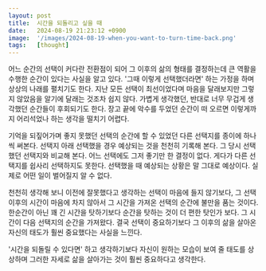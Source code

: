 ```yaml
---
layout: post
title:  시간을 되돌리고 싶을 때
date:   2024-08-19 21:23:12 +0900
image:  '/images/2024-08-19-when-you-want-to-turn-time-back.png'
tags:   [thought]
---
```


어느 순간의 선택이 커다란 전환점이 되어 그 이후의 삶의 형태를 결정하는데 큰 역활을 수행한 순간이 있다는 사실을 알고 있다. '그때 이렇게 선택했더라면' 하는 가정을 하며 상상의 나래를 펼치기도 한다. 지난 모든 선택이 최선이었다며 마음을 달래보지만 그렇지 않았음을 알기에 달래는 것조차 쉽지 않다. 가볍게 생각했던, 반대로 너무 무겁게 생각했던 순간들이 후회되기도 한다. 장고 끝에 악수를 두었던 순간이 떠 오르면 이렇게까지 어리석었나 하는 생각을 떨치기 어렵다.

기억을 되짚어가며 좋지 못했던 선택의 순간에 할 수 있었던 다른 선택지를 종이에 하나씩 써본다. 선택지 아래 선택했을 경우 예상되는 것을 천천히 기록해 본다. 그 당시 선택했던 선택지와 비교해 본다. 어느 선택에도 그저 좋기만 한 결정이 없다. 게다가 다른 선택지를 쉽사리 선택하지도 못한다. 선택했을 때 예상되는 상황은 말 그대로 예상이다. 실제로 어떤 일이 벌어질지 알 수 없다.

천천히 생각해 보니 이전에 잘못했다고 생각하는 선택이 마음에 들지 않기보다, 그 선택 이후의 시간이 마음에 차지 않아서 그 시간을 가져온 선택의 순간에 불만을 품는 것이다. 한순간이 아닌 꽤 긴 시간을 탓하기보다 순간을 탓하는 것이 더 편한 탓인가 보다. 그 시간이 다음 선택지의 순간을 가져왔다. 결국 선택이 중요하기보다 그 이후의 삶을 살아온 자신의 태도가 훨씬 중요했다는 사실을 느낀다.

'시간을 되돌릴 수 있다면' 하고 생각하기보다 자신이 원하는 모습이 보여 줄 태도를 상상하며 그러한 자세로 삶을 살아가는 것이 훨씬 중요하다고 생각한다. 